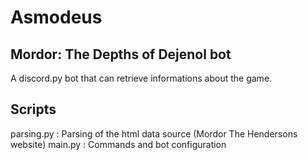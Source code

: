 # Asmodeus

## Mordor: The Depths of Dejenol bot

A discord.py bot that can retrieve informations about the game.

## Scripts

parsing.py : Parsing of the html data source (Mordor The Hendersons website)
main.py : Commands and bot configuration
